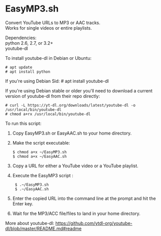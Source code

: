 
# EasyMP3.sh

Convert YouTube URLs to MP3 or AAC tracks.  
Works for single videos or entire playlists.  

Dependencies:  
    python 2.6, 2.7, or 3.2+  
    youtube-dl

To install youtube-dl in Debian or Ubuntu:

    # apt update
    # apt install python

If you're using Debian Sid:
    # apt install youtube-dl
    
If you're using Debian stable or older you'll need to download a current version of youtube-dl from their repo directly:  
    
    # curl -L https://yt-dl.org/downloads/latest/youtube-dl -o /usr/local/bin/youtube-dl
    # chmod a+rx /usr/local/bin/youtube-dl
    
To run this script:
1. Copy EasyMP3.sh or EasyAAC.sh to your home directory.
2. Make the script executable:  
   
       $ chmod a+x ~/EasyMP3.sh
       $ chmod a+x ~/EasyAAC.sh
    
3. Copy a URL for either a YouTube video or a YouTube playlist.
4. Execute the EasyMP3 script :  
    
        $ .~/EasyMP3.sh
        $ .~/EasyAAC.sh
    
5. Enter the copied URL into the command line at the prompt and hit the Enter key.
6. Wait for the MP3/ACC file/files to land in your home directory.    

 More about youtube-dl: https://github.com/ytdl-org/youtube-dl/blob/master/README.md#readme
